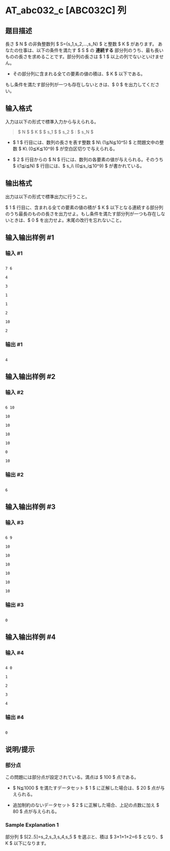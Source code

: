 # AT_abc032_c [ABC032C] 列

## 题目描述

[problemUrl]: https://atcoder.jp/contests/abc032/tasks/abc032_c

 長さ $ N $ の非負整数列 $ S={s_1,s_2,...,s_N} $ と整数 $ K $ があります。 あなたの仕事は、以下の条件を満たす $ S $ の **連続する** 部分列のうち、最も長いものの長さを求めることです。部分列の長さは $ 1 $ 以上の列でないといけません。

- その部分列に含まれる全ての要素の値の積は、$ K $ 以下である。

もし条件を満たす部分列が一つも存在しないときは、$ 0 $ を出力してください。

## 输入格式

入力は以下の形式で標準入力から与えられる。

> $ N $ $ K $ $ s_1 $ $ s_2 $ : $ s_N $

- $ 1 $ 行目には、数列の長さを表す整数 $ N\ (1≦N≦10^5) $ と問題文中の整数 $ K\ (0≦K≦10^9) $ が空白区切りで与えられる。
- $ 2 $ 行目からの $ N $ 行には、数列の各要素の値が与えられる。そのうち $ i(1≦i≦N) $ 行目には、$ s_i\ (0≦s_i≦10^9) $ が書かれている。

## 输出格式

出力は以下の形式で標準出力に行うこと。

$ 1 $ 行目に、含まれる全ての要素の値の積が $ K $ 以下となる連続する部分列のうち最長のものの長さを出力せよ。もし条件を満たす部分列が一つも存在しないときは、$ 0 $ を出力せよ。末尾の改行を忘れないこと。

## 输入输出样例 #1

### 输入 #1

```
7 6
4
3
1
1
2
10
2
```

### 输出 #1

```
4
```

## 输入输出样例 #2

### 输入 #2

```
6 10
10
10
10
10
0
10
```

### 输出 #2

```
6
```

## 输入输出样例 #3

### 输入 #3

```
6 9
10
10
10
10
10
10
```

### 输出 #3

```
0
```

## 输入输出样例 #4

### 输入 #4

```
4 0
1
2
3
4
```

### 输出 #4

```
0
```

## 说明/提示

### 部分点

この問題には部分点が設定されている。満点は $ 100 $ 点である。

- $ N≦1000 $ を満たすデータセット $ 1 $ に正解した場合は、$ 20 $ 点が与えられる。
- 追加制約のないデータセット $ 2 $ に正解した場合、上記の点数に加え $ 80 $ 点が与えられる。

### Sample Explanation 1

部分列 $ S[2..5]=s_2,s_3,s_4,s_5 $ を選ぶと、積は $ 3×1×1×2=6 $ となり、$ K $ 以下になります。